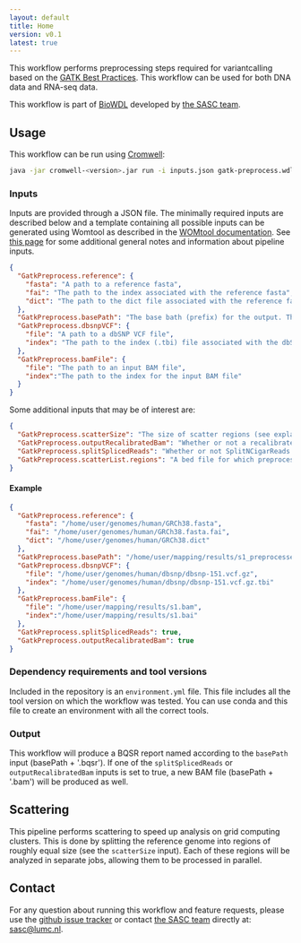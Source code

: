 ```yaml
---
layout: default
title: Home
version: v0.1
latest: true
---
```


This workflow performs preprocessing steps required for variantcalling based
on the
[GATK Best Practices](https://software.broadinstitute.org/gatk/best-practices/).
This workflow can be used for both DNA data and RNA-seq data.

This workflow is part of [BioWDL](https://biowdl.github.io/)
developed by [the SASC team](http://sasc.lumc.nl/).

## Usage
This workflow can be run using
[Cromwell](http://cromwell.readthedocs.io/en/stable/):
```bash
java -jar cromwell-<version>.jar run -i inputs.json gatk-preprocess.wdl
```

### Inputs
Inputs are provided through a JSON file. The minimally required inputs are
described below and a template containing all possible inputs can be generated
using Womtool as described in the
[WOMtool documentation](http://cromwell.readthedocs.io/en/stable/WOMtool/). See
[this page](/inputs.html) for some additional general notes and information
about pipeline inputs.

```json
{
  "GatkPreprocess.reference": {
    "fasta": "A path to a reference fasta",
    "fai": "The path to the index associated with the reference fasta",
    "dict": "The path to the dict file associated with the reference fasta"
  },
  "GatkPreprocess.basePath": "The base bath (prefix) for the output. The final output will be <basePath>.bam or <basePath>.bqsr",
  "GatkPreprocess.dbsnpVCF": {
    "file": "A path to a dbSNP VCF file",
    "index": "The path to the index (.tbi) file associated with the dbSNP VCF"
  },
  "GatkPreprocess.bamFile": {
    "file": "The path to an input BAM file",
    "index":"The path to the index for the input BAM file"
  }
}
```

Some additional inputs that may be of interest are:
```json
{
  "GatkPreprocess.scatterSize": "The size of scatter regions (see explanation of scattering below), defaults to 10,000,000",
  "GatkPreprocess.outputRecalibratedBam": "Whether or not a recalibrated BAM file should be outputted, defaults to false",
  "GatkPreprocess.splitSplicedReads": "Whether or not SplitNCigarReads should be executed (recommended for RNA-seq data), defaults to false",
  "GatkPreprocess.scatterList.regions": "A bed file for which preprocessing will be performed"
}

```

#### Example
```json
{
  "GatkPreprocess.reference": {
    "fasta": "/home/user/genomes/human/GRCh38.fasta",
    "fai": "/home/user/genomes/human/GRCh38.fasta.fai",
    "dict": "/home/user/genomes/human/GRCh38.dict"
  },
  "GatkPreprocess.basePath": "/home/user/mapping/results/s1_preprocessed",
  "GatkPreprocess.dbsnpVCF": {
    "file": "/home/user/genomes/human/dbsnp/dbsnp-151.vcf.gz",
    "index": "/home/user/genomes/human/dbsnp/dbsnp-151.vcf.gz.tbi"
  },
  "GatkPreprocess.bamFile": {
    "file": "/home/user/mapping/results/s1.bam",
    "index":"/home/user/mapping/results/s1.bai"
  },
  "GatkPreprocess.splitSplicedReads": true,
  "GatkPreprocess.outputRecalibratedBam": true
}
```

### Dependency requirements and tool versions
Included in the repository is an `environment.yml` file. This file includes
all the tool version on which the workflow was tested. You can use conda and
this file to create an environment with all the correct tools.

### Output
This workflow will produce a BQSR report named according to the `basePath`
input (basePath + '.bqsr'). If one of the `splitSplicedReads` or
`outputRecalibratedBam` inputs is set to true, a new BAM file (basePath +
'.bam') will be produced as well.

## Scattering
This pipeline performs scattering to speed up analysis on grid computing
clusters. This is done by splitting the reference genome into regions of
roughly equal size (see the `scatterSize` input). Each of these regions will
be analyzed in separate jobs, allowing them to be processed in parallel.

## Contact
<p>
  <!-- Obscure e-mail address for spammers -->
For any question about running this workflow and feature requests, please use
the
<a href='https://github.com/biowdl/gatk-preprocess/issues'>github issue tracker</a>
or contact
<a href='http://sasc.lumc.nl/'>the SASC team</a> directly at: <a href='&#109;&#97;&#105;&#108;&#116;&#111;&#58;&#115;&#97;&#115;&#99;&#64;&#108;&#117;&#109;&#99;&#46;&#110;&#108;'>
&#115;&#97;&#115;&#99;&#64;&#108;&#117;&#109;&#99;&#46;&#110;&#108;</a>.
</p>
